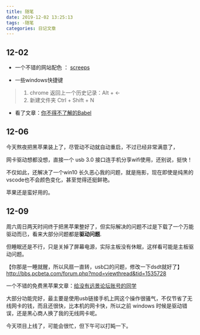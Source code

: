 ```yaml
---
title: 随笔
date: 2019-12-02 13:25:13
tags: -随笔
categories: 日记文章
---
```


<!-- more -->

## 12-02

* 一个不错的网站配色 ：
[screeps](https://screeps.com/?tdsourcetag=s_pctim_aiomsg)

* 一些windows快捷键
> 1. chrome 返回上一个历史记录：Alt + <-
> 2. 新建文件夹 Ctrl + Shift + N

* 看了文章：[你不得不了解的Babel](https://juejin.im/post/5ddff3abe51d4502d56bd143?utm_source=gold_browser_extension)

## 12-06

今天熬夜把黑苹果装上了，尽管动不动就自动重启，不过已经非常满意了，

网卡驱动想都没想，直接一个 usb 3.0 接口连手机分享wifi使用，还别说，挺快！

不仅如此，还解决了一个win10 长久恶心我的问题，就是拖影，现在即使是纯黑的vscode也不会颜色变化，甚至觉得还挺鲜艳。

苹果还是蛮好用的。

## 12-09

周六周日两天时间终于把黑苹果整好了，但实际解决的问题不过是下载了一个万能驱动而已，看来大部分问题都是**驱动问题**.

但睡眠还是不行，只是关掉了屏幕电源，实际主板没有休眠，这样看可能是主板驱动问题。

【你那是一睡就醒，所以风扇一直转，usb口的问题，修改一下dsdt就好了】http://bbs.pcbeta.com/forum.php?mod=viewthread&tid=1535728

一个不错的免费黑苹果文章：[给没有远景论坛账号的同学](https://www.kancloud.cn/q952008898/hei_ping_guo/1117535)

大部分功能完好，最主要是使用usb链接手机上网这个操作很骚气，不仅节省了无线网卡的钱，而且还很快，比本机的网卡快，所以之前 windows 时候是驱动错误，还是黑心商人换了我的无线网卡呢。

今天项目上线了，可能会很忙，但下午可以打盹一下。
